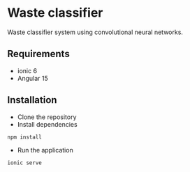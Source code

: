 # Waste classifier
Waste classifier system using convolutional neural networks. 

## Requirements
- ionic 6
- Angular 15

## Installation
- Clone the repository
- Install dependencies
```bash
npm install
```
- Run the application
```bash
ionic serve
```




